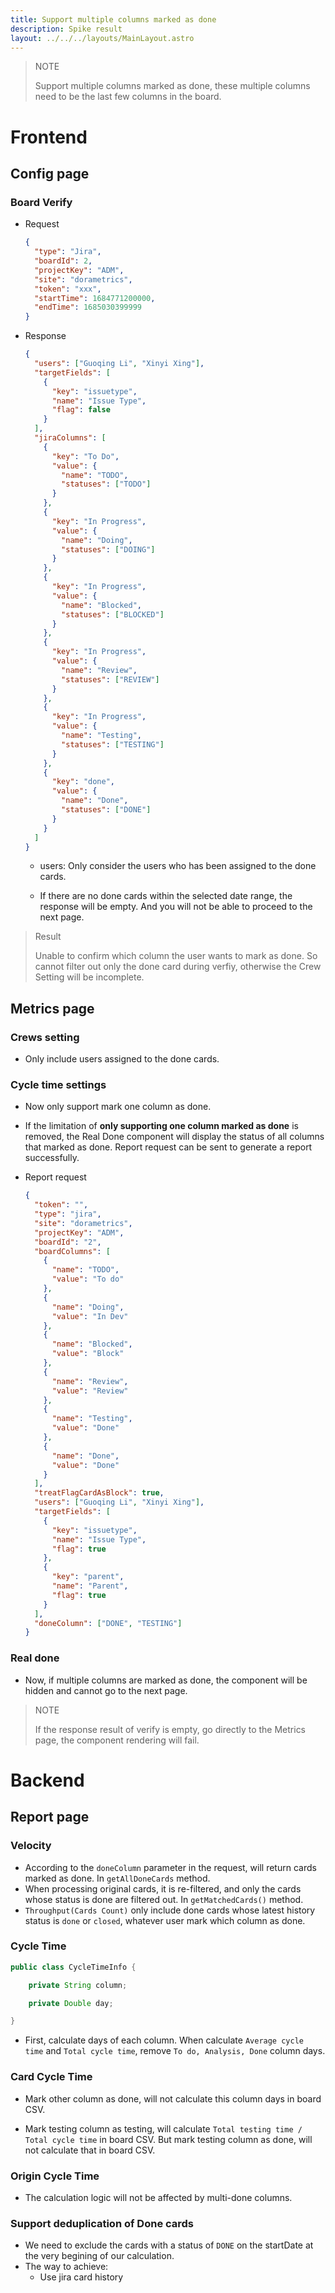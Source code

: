 ```yaml
---
title: Support multiple columns marked as done
description: Spike result
layout: ../../../layouts/MainLayout.astro
---
```


> NOTE
>
> Support multiple columns marked as done, these multiple columns need to be the last few columns in the board.

# Frontend

## Config page

### Board Verify

- Request

  ```json
  {
    "type": "Jira",
    "boardId": 2,
    "projectKey": "ADM",
    "site": "dorametrics",
    "token": "xxx",
    "startTime": 1684771200000,
    "endTime": 1685030399999
  }
  ```

- Response

  ```json
  {
    "users": ["Guoqing Li", "Xinyi Xing"],
    "targetFields": [
      {
        "key": "issuetype",
        "name": "Issue Type",
        "flag": false
      }
    ],
    "jiraColumns": [
      {
        "key": "To Do",
        "value": {
          "name": "TODO",
          "statuses": ["TODO"]
        }
      },
      {
        "key": "In Progress",
        "value": {
          "name": "Doing",
          "statuses": ["DOING"]
        }
      },
      {
        "key": "In Progress",
        "value": {
          "name": "Blocked",
          "statuses": ["BLOCKED"]
        }
      },
      {
        "key": "In Progress",
        "value": {
          "name": "Review",
          "statuses": ["REVIEW"]
        }
      },
      {
        "key": "In Progress",
        "value": {
          "name": "Testing",
          "statuses": ["TESTING"]
        }
      },
      {
        "key": "done",
        "value": {
          "name": "Done",
          "statuses": ["DONE"]
        }
      }
    ]
  }
  ```

  - users: Only consider the users who has been assigned to the done cards.

  - If there are no done cards within the selected date range, the response will be empty. And you will not be able to
    proceed to the next page.

> Result
>
> Unable to confirm which column the user wants to mark as done. So cannot filter out only the done card during verfiy,
> otherwise the Crew Setting will be incomplete.

## Metrics page

### Crews setting

- Only include users assigned to the done cards.

### Cycle time settings

- Now only support mark one column as done.

- If the limitation of **only supporting one column marked as done** is removed, the Real Done component will display
  the status of all columns that marked as done. Report request can be sent to generate a report successfully.

- Report request

  ```json
  {
    "token": "",
    "type": "jira",
    "site": "dorametrics",
    "projectKey": "ADM",
    "boardId": "2",
    "boardColumns": [
      {
        "name": "TODO",
        "value": "To do"
      },
      {
        "name": "Doing",
        "value": "In Dev"
      },
      {
        "name": "Blocked",
        "value": "Block"
      },
      {
        "name": "Review",
        "value": "Review"
      },
      {
        "name": "Testing",
        "value": "Done"
      },
      {
        "name": "Done",
        "value": "Done"
      }
    ],
    "treatFlagCardAsBlock": true,
    "users": ["Guoqing Li", "Xinyi Xing"],
    "targetFields": [
      {
        "key": "issuetype",
        "name": "Issue Type",
        "flag": true
      },
      {
        "key": "parent",
        "name": "Parent",
        "flag": true
      }
    ],
    "doneColumn": ["DONE", "TESTING"]
  }
  ```

### Real done

- Now, if multiple columns are marked as done, the component will be hidden and cannot go to the next page.

> NOTE
>
> If the response result of verify is empty, go directly to the Metrics page, the component rendering will fail.

# Backend

## Report page

### Velocity

- According to the `doneColumn` parameter in the request, will return cards marked as done. In `getAllDoneCards` method.
- When processing original cards, it is re-filtered, and only the cards whose status is done are filtered out.
  In `getMatchedCards()` method.
- `Throughput(Cards Count)` only include done cards whose latest history status is `done` or `closed`, whatever user
  mark which column as done.

### Cycle Time

```java
public class CycleTimeInfo {

    private String column;

    private Double day;

}
```

- First, calculate days of each column. When calculate `Average cycle time` and `Total cycle time`,
  remove `To do, Analysis, Done` column days.

### Card Cycle Time

- Mark other column as done, will not calculate this column days in board CSV.

- Mark testing column as testing, will calculate `Total testing time / Total cycle time` in board CSV. But mark testing column as done, will not calculate that in board CSV.

### Origin Cycle Time

- The calculation logic will not be affected by multi-done columns.

### Support deduplication of Done cards

- We need to exclude the cards with a status of `DONE` on the startDate at the very begining of our calculation.
- The way to achieve:
  - Use jira card history
